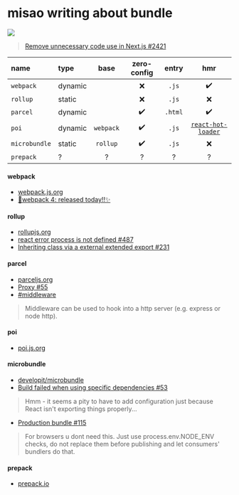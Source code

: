 # misao writing about bundle

![](https://user-images.githubusercontent.com/50838/27757629-93b23ba2-5e21-11e7-8b9c-3a8d69f5b5de.png)
> [Remove unnecessary code use in Next.js #2421](https://github.com/zeit/next.js/issues/2421)

|name|type|base|zero-config|entry|hmr|
|:-|:-|:-:|:-:|:-:|:-:|
|`webpack`|dynamic||❌|`.js`|✔️|
|`rollup`|static||❌|`.js`|❌|
|`parcel`|dynamic||✔️|`.html`|✔️|
|`poi`|dynamic|`webpack`|✔️|`.js`|[`react-hot-loader`](https://github.com/gaearon/react-hot-loader)|
|`microbundle`|static|`rollup`|✔️|`.js`|❌|
|`prepack`|?|?|?|?|?|

#### webpack
- [webpack.js.org](https://webpack.js.org/)
- [🎼webpack 4: released today!!✨](https://medium.com/webpack/webpack-4-released-today-6cdb994702d4)

#### rollup
- [rollupjs.org](https://rollupjs.org/guide/en)
- [react error process is not defined #487](https://github.com/rollup/rollup/issues/487)
- [Inheriting class via a external extended export #231](https://github.com/rollup/rollup-plugin-commonjs/issues/231)


#### parcel
- [parceljs.org](https://parceljs.org/)
- [Proxy #55](https://github.com/parcel-bundler/parcel/issues/55)
- [#middleware](https://parceljs.org/api.html#middleware)
> Middleware can be used to hook into a http server (e.g. express or node http).

#### poi
- [poi.js.org](https://poi.js.org/)

#### microbundle
- [developit/microbundle](https://github.com/developit/microbundle)
- [Build failed when using specific dependencies #53](https://github.com/developit/microbundle/issues/53)
> Hmm - it seems a pity to have to add configuration just because React isn't exporting things properly...
- [Production bundle #115](https://github.com/developit/microbundle/issues/115)
> For browsers u dont need this. Just use process.env.NODE_ENV checks, do not replace them before publishing and let consumers' bundlers do that.

#### prepack
- [prepack.io](https://prepack.io/)
